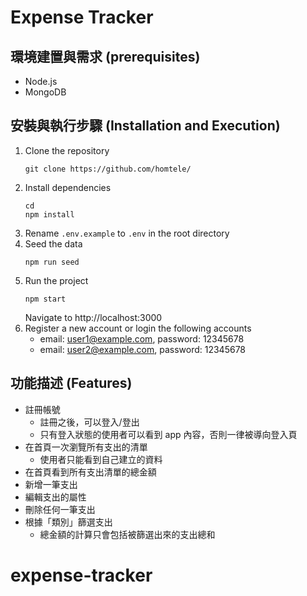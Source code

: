 #   Expense Tracker
##  環境建置與需求 (prerequisites)
*   Node.js
*   MongoDB
##  安裝與執行步驟 (Installation and Execution)
1.  Clone the repository
    ```
    git clone https://github.com/homtele/
    ```
2.  Install dependencies
    ```
    cd 
    npm install
    ```
3.  Rename `.env.example` to `.env` in the root directory
4.  Seed the data
    ```
    npm run seed
    ```
5.  Run the project
    ```
    npm start
    ```
    Navigate to http://localhost:3000
6.  Register a new account or login the following accounts
    *   email: user1@example.com, password: 12345678
    *   email: user2@example.com, password: 12345678
##  功能描述 (Features)
*   註冊帳號    
    *  註冊之後，可以登入/登出
    *  只有登入狀態的使用者可以看到 app 內容，否則一律被導向登入頁
*   在首頁一次瀏覽所有支出的清單
    *  使用者只能看到自己建立的資料
*   在首頁看到所有支出清單的總金額
*   新增一筆支出
*   編輯支出的屬性
*   刪除任何一筆支出
*   根據「類別」篩選支出
    *   總金額的計算只會包括被篩選出來的支出總和
# expense-tracker
